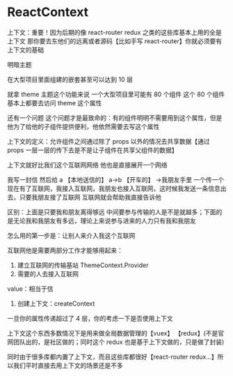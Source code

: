 # ReactContext

上下文：重要！因为后期的像 react-router redux 之类的这些库基本上用的全是上下文 那你要去东他们的远离或者源码【比如手写 react-router】你就必须要有上下文的基础

明暗主题

在大型项目里面组建的嵌套甚至可以达到 10 层

就拿 theme 主题这个功能来说 一个大型项目里可能有 80 个组件 这个 80 个组件基本上都要去访问 theme 这个属性

还有一个问题 这个问题才是最致命的：有的组件明明不需要用到这个属性，但是他为了给他的子组件提供便利，他依然需要去写这个属性

上下文的定义：允许组件之间通过除了 props 以外的情况去共享数据【通过 props 一层一层的传下去是不是让子组件在共享父组件的数据】

上下文就好比我们这个互联网网络 他也是直接展开一个网络

我写一封信 然后给 a 【本地送信的】 a->b 【开车的】 ->我朋友手里 一个传一个
现在有了互联网，我接入互联网，我朋友也接入互联网，这时候我发送一条信息出去，只要我朋友接了互联网 互联网就会帮助我直接告诉他

区别：上面是只要我和朋友离得够远 中间要参与传输的人是不是就越多；下面的是无论我和我朋友有多远，理论上来说参与进来的人力只有我和我朋友

怎么用的第一步是：让别人来介入我这个互联网

互联网他是需要两部分工作才能够用起来：

1. 建立互联网的传输基站 ThemeContext.Provider
2. 需要的人去接入互联网

value：相当于信

1. 创建上下文：createContext

一旦你的属性传递超过了 4 层，你的考虑一下是否使用上下文

上下文这个东西多数情况下是用来做全局数据管理的【vuex】 【redux】(不是官网团队出的，是社区做的；同时这个 redux 也是基于上下文做的，只是做了封装)

同时由于很多库都内置了上下文，而且这些库都很好【react-router redux...】所以我们平时直接去用上下文的场景还是不多
